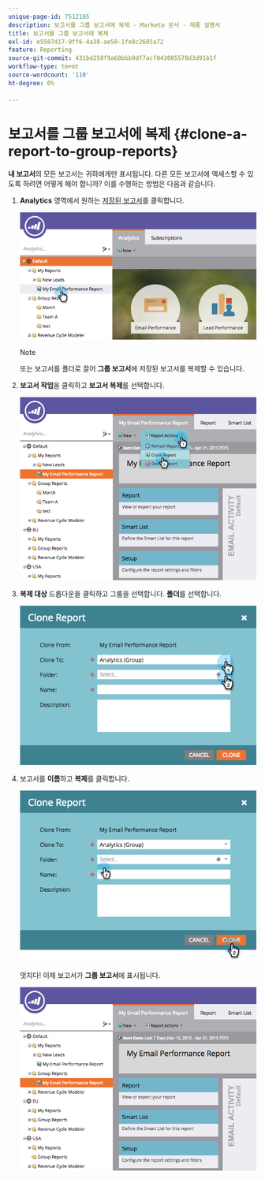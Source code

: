 ```yaml
---
unique-page-id: 7512105
description: 보고서를 그룹 보고서에 복제 - Marketo 문서 - 제품 설명서
title: 보고서를 그룹 보고서에 복제
exl-id: e5587d17-9ff6-4a38-ae50-1fe8c2685a72
feature: Reporting
source-git-commit: 431bd258f9a68bbb9df7acf043085578d3d91b1f
workflow-type: tm+mt
source-wordcount: '110'
ht-degree: 0%

---
```


# 보고서를 그룹 보고서에 복제 {#clone-a-report-to-group-reports}

**내 보고서**의 모든 보고서는 귀하에게만 표시됩니다. 다른 모든 보고서에 액세스할 수 있도록 하려면 어떻게 해야 합니까? 이를 수행하는 방법은 다음과 같습니다.

1. **Analytics** 영역에서 원하는 [저장된 보고서](/help/marketo/product-docs/reporting/basic-reporting/creating-reports/save-a-report.md)를 클릭합니다.

   ![](assets/image2015-4-21-11-3a25-3a54.png)

   >[!NOTE]
   >
   >또는 보고서를 폴더로 끌어 **그룹 보고서**&#x200B;에 저장된 보고서를 복제할 수 있습니다.

1. **보고서 작업**&#x200B;을 클릭하고 **보고서 복제**&#x200B;를 선택합니다.

   ![](assets/image2015-4-21-11-3a29-3a32.png)

1. **복제 대상** 드롭다운을 클릭하고 그룹을 선택합니다. **폴더**&#x200B;를 선택합니다.

   ![](assets/image2015-4-21-11-3a32-3a0.png)

1. 보고서를 **이름**&#x200B;하고 **복제**&#x200B;를 클릭합니다.

   ![](assets/image2015-4-21-11-3a33-3a11.png)

   멋지다! 이제 보고서가 **그룹 보고서**&#x200B;에 표시됩니다.

   ![](assets/image2015-4-21-11-3a37-3a25.png)
